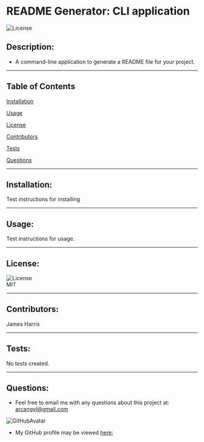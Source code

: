 
# README Generator: CLI application<br>

![License](https://img.shields.io/badge/License-MIT-green.svg)<br>

## Description:<br>

- A command-line application to generate a README file for your project.<br>

---


## Table of Contents<br>

[Installation](#installation)<br>

[Usage](#usage)<br>

[License](#license)<br>

[Contributors](#contributors)<br>

[Tests](#tests)<br>

[Questions](#Questions)<br>

---

## Installation:<br>

Test instructions for installing<br>

---

## Usage:<br>

Test instructions for usage.<br>

---
## License:<br>

![License](https://img.shields.io/badge/License-MIT-green.svg)<br>MIT<br>

---

## Contributors:<br>

James Harris<br>

---

## Tests:<br>

No tests created.<br>

---

## Questions:<br>


- Feel free to email me with any questions about this project at: arcangyl@gmail.com<br>

![GitHubAvatar](https://avatars.githubusercontent.com/u/77169680?v=4)<br>

- My GitHub profile may be viewed [here:](https://github.com/arcangyl1963)